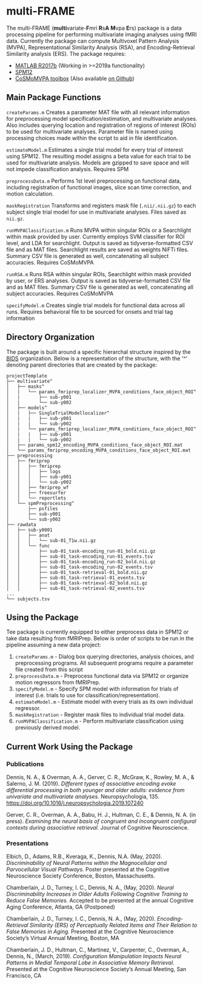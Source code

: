 # multi-FRAME
The multi-FRAME (**multi**variate-**F**mri **R**s**A** **M**vpa **E**rs) package is a data processing pipeline for performing multivariate imaging analyses using fMRI data. Currently the package can compute  Multivoxel Pattern Analysis (MVPA), Representational Similarity Analysis (RSA), and Encoding-Retrieval Similarity analysis (ERS). The package requires:

* [MATLAB R2017b](https://www.mathworks.com/products/matlab.html) (Working in >=2019a functionality)
* [SPM12](https://www.fil.ion.ucl.ac.uk/spm/)
* [CoSMoMVPA toolbox](http://www.cosmomvpa.org/) (Also available [on Github](https://github.com/CoSMoMVPA/CoSMoMVPA))

## Main Package Functions

```createParams.m```
Creates a parameter MAT file with all relevant information for preprocessing model specification/estimation, and multivariate analyses. Also includes querying location and registration of regions of interest (ROIs) to be used for multivariate analyses. Parameter file is named using processing choices made within the script to aid in file identification.

```estimateModel.m```
Estimates a single trial model for every trial of interest using SPM12. The resulting model assigns a beta value for each trial to be used for multivariate analysis. Models are gzipped to save space and will not impede classification analysis. 
Requires SPM

```preprocessData.m```
Performs 1st level preprocessing on functional data, including registration of functional images, slice scan time correction, and motion calculation.

```maskRegistration```
Transforms and registers mask file (```.nii/.nii.gz```) to each subject single trial model for use in multivariate analyses. Files saved as ```nii.gz```.

```runMVPAClassification.m```
Runs MVPA within singular ROIs or a Searchlight within mask provided by user. Currently employs SVM classifier for ROI level, and LDA for searchlight. Output is saved as tidyverse-formatted CSV file and as MAT files. Searchlight results are saved as weights NiFTi files. Summary CSV file is generated as well, concatenating all subject accuracies. 
Requires CoSMoMVPA

```runRSA.m```
Runs RSA within singular ROIs, Searchlight within mask provided by user, or ERS analyses. Output is saved as tidyverse-formatted CSV file and as MAT files. Summary CSV file is generated as well, concatenating all subject accuracies. 
Requires CoSMoMVPA

```specifyModel.m```
Creates single trial models for functional data across all runs. Requires behavioral file to be sourced for onsets and trial tag information

## Directory Organization
The package is built around a specific hierarchal structure inspired by the [BIDS](https://github.com/bids-standard/bids-starter-kit/wiki/The-BIDS-folder-hierarchy) organization. Below is a representation of the structure, with the '^' denoting parent directories that are created by the package:

```
projectTemplate
├── multivariate^
│   ├── masks^
│   |   └── params_fmriprep_localizer_MVPA_conditions_face_object_ROI^
│   |       ├── sub-y001
│   |       └── sub-y002
│   ├── models^
│   |   ├── SingleTrialModellocalizer^
│   |   |   ├── sub-y001
│   |   |   └── sub-y002
│   |   └── params_fmriprep_localizer_MVPA_conditions_face_object_ROI^
│   |   |   ├── sub-y001
│   |   |   └── sub-y002
│   ├── params_spm12_encoding_MVPA_conditions_face_object_ROI.mat
│   └── params_fmriprep_encoding_MVPA_conditions_face_object_ROI.mat
├── preprocessing
│   ├── fmriprep
│   │   ├── fmriprep
│   │   │   ├── logs
│   │   │   ├── sub-y001
│   │   │   └── sub-y002
│   │   ├── fmriprep_wf
│   │   ├── freesurfer
│   │   └── reportlets
│   └── spmPreprocessing^
│       ├── psfiles
│       ├── sub-y001
│       └── sub-y002
├── rawdata
│   ├── sub-y0001
│   │   ├── anat
│   │   │   └── sub-01_T1w.nii.gz
│   │   └── func
│   │       ├── sub-01_task-encoding_run-01_bold.nii.gz
│   │       ├── sub-01_task-encoding_run-01_events.tsv
│   │       ├── sub-01_task-encoding_run-02_bold.nii.gz
│   │       ├── sub-01_task-encoding_run-02_events.tsv
│   │       ├── sub-01_task-retrieval-01_bold.nii.gz
│   │       ├── sub-01_task-retrieval-01_events.tsv
│   │       ├── sub-01_task-retrieval-02_bold.nii.gz
│   │       ├── sub-01_task-retrieval-02_events.tsv
...
└── subjects.tsv

```

## Using the Package
Tee package is currently equipped to either preprocess data in SPM12 or take data resulting from fMRIPrep. Below is order of scripts to be run in the pipeline assuming a new data project:


1. ```createParams.m```          - Dialog box querying directories, analysis choices, and preprocessing programs. All subsequent programs require a parameter file created from this script
2. ```preprocessData.m```        - Preprocess functional data via SPM12 or organize motion regressors from fMRIPrep.
3. ```specifyModel.m```          - Specify SPM model with information for trials of interest (i.e. trials to use for classification/representation).
4. ```estimateModel.m```         - Estimate model with every trials as its own individual regressor.
5. ```maskRegistration```        - Register mask files to individual trial model data.
6. ```runMVPAClassification.m``` - Perform multivariate classification using previously derived model.


## Current Work Using the Package
### Publications
Dennis, N. A., & Overman, A. A., Gerver, C. R., McGraw, K., Rowley, M. A., & Salerno, J. M. (2019). *Different types of associative encoding evoke differential processing in both younger and older adults: evidence from univariate and multivariate analyses.* Neuropsychologia, 135. https://doi.org/10.1016/j.neuropsychologia.2019.107240

Gerver, C. R., Overman, A. A., Babu, H. J., Hultman, C. E., & Dennis, N. A. (in press). *Examining the neural basis of congruent and incongruent configural contexts during associative retrieval.* Journal of Cognitive Neuroscience.

### Presentations
Elbich, D., Adams, R.B., Kveraga, K., Dennis, N.A. (May, 2020). *Discriminability of Neural Patterns within the Magnocellular and Parvocellular Visual Pathways.* Poster presented at the Cognitive Neuroscience Society Conference, Boston, Massachusetts.

Chamberlain, J. D., Turney, I. C., Dennis, N. A., (May, 2020). *Neural Discriminability Increases in Older Adults Following Cognitive Training to Reduce False Memories.* Accepted to be presented at the annual Cognitive Aging Conference, Atlanta, GA (Postponed)

Chamberlain, J. D., Turney, I. C., Dennis, N. A., (May, 2020). *Encoding-Retrieval Similarity (ERS) of Perceptually Related Items and Their Relation to False Memories in Aging.* Presented at the Cognitive Neuroscience Society’s Virtual Annual Meeting, Boston, MA
 
Chamberlain, J. D., Hultman, C., Martinez, V., Carpenter, C., Overman, A., Dennis, N., (March, 2019). *Configuration Manipulation Impacts Neural Patterns in Medial Temporal Lobe in Associative Memory Retrieval.* Presented at the Cognitive Neuroscience Society’s Annual Meeting, San Francisco, CA

